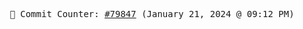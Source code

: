 <p align="center">
    <samp>
        📮 Commit Counter: <a href="https://github.com/Javascript-void0/Javascript-void0/commits/main">#79847</a> (January 21, 2024 @ 09:12 PM)
    </samp>
</p>